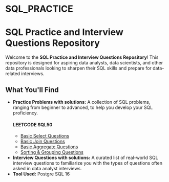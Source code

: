 # SQL_PRACTICE

# SQL Practice and Interview Questions Repository

Welcome to the **SQL Practice and Interview Questions Repository**! This repository is designed for aspiring data analysts, data scientists, and other data professionals looking to sharpen their SQL skills and prepare for data-related interviews.

## What You'll Find

- **Practice Problems with solutions:** A collection of SQL problems, ranging from beginner to advanced, to help you develop your SQL proficiency.
  #### LEETCODE SQL50
    - [Basic Select Questions](https://github.com/tomaraayushi/SQL_PRACTICE/blob/main/Basic_Select_Questions.sql)
    - [Basic Join Questions](https://github.com/tomaraayushi/SQL_PRACTICE/blob/main/Basic_Joins_Questions.sql)
    - [Basic Aggregate Questions](https://github.com/tomaraayushi/SQL_PRACTICE/blob/main/Basic%20Aggregate%20Questions)
    - [Sorting & Grouping Questions](https://github.com/tomaraayushi/SQL_PRACTICE/blob/main/Sorting%20%26%20Grouping)
- **Interview Questions with solutions:** A curated list of real-world SQL interview questions to familiarize you with the types of questions often asked in data analyst interviews.
- **Tool Used:** Postgre SQL 16
